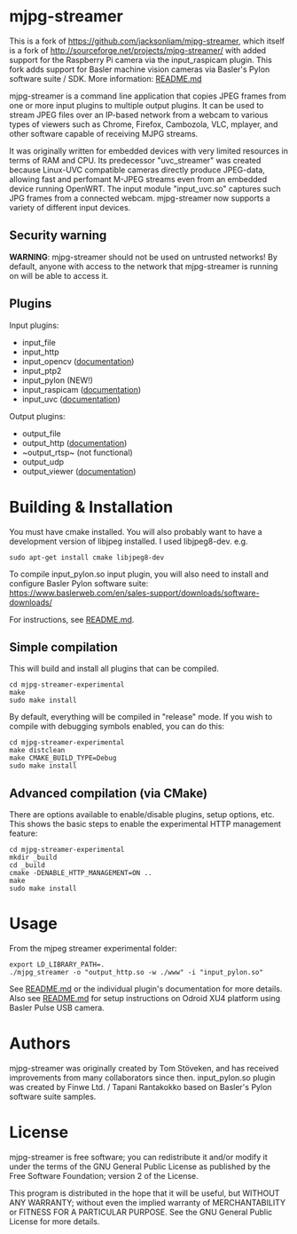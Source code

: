 mjpg-streamer
=============

This is a fork of https://github.com/jacksonliam/mjpg-streamer, which itself is a fork of http://sourceforge.net/projects/mjpg-streamer/ with added support for the Raspberry Pi camera via the input_raspicam plugin. This fork adds support for Basler machine vision cameras via Basler's Pylon software suite / SDK. More information: [README.md](scripts/README.md)

mjpg-streamer is a command line application that copies JPEG frames from one or more input plugins to multiple output plugins. It can be used to stream JPEG files over an IP-based network from a webcam to various types of viewers such as Chrome, Firefox, Cambozola, VLC, mplayer, and other software capable of receiving MJPG streams.

It was originally written for embedded devices with very limited resources in terms of RAM and CPU. Its predecessor "uvc_streamer" was created because Linux-UVC compatible cameras directly produce JPEG-data, allowing fast and perfomant M-JPEG streams even from an embedded device running OpenWRT. The input module "input_uvc.so" captures such JPG frames from a connected webcam. mjpg-streamer now supports a variety of different input devices.

Security warning
----------------

**WARNING**: mjpg-streamer should not be used on untrusted networks! By default, anyone with access to the network that mjpg-streamer is running on will be able to access it.

Plugins
-------

Input plugins:

* input_file
* input_http
* input_opencv ([documentation](mjpg-streamer-experimental/plugins/input_opencv/README.md))
* input_ptp2
* input_pylon (NEW!)
* input_raspicam ([documentation](mjpg-streamer-experimental/plugins/input_raspicam/README.md))
* input_uvc ([documentation](mjpg-streamer-experimental/plugins/input_uvc/README.md))

Output plugins:

* output_file
* output_http ([documentation](mjpg-streamer-experimental/plugins/output_http/README.md))
* ~output_rtsp~ (not functional)
* output_udp
* output_viewer ([documentation](mjpg-streamer-experimental/plugins/output_viewer/README.md))

Building & Installation
=======================

You must have cmake installed. You will also probably want to have a development version of libjpeg installed. I used libjpeg8-dev. e.g.

    sudo apt-get install cmake libjpeg8-dev

To compile input_pylon.so input plugin, you will also need to install and configure Basler Pylon software suite:
https://www.baslerweb.com/en/sales-support/downloads/software-downloads/

For instructions, see [README.md](scripts/README.md).

Simple compilation
------------------

This will build and install all plugins that can be compiled.

    cd mjpg-streamer-experimental
    make
    sudo make install
    
By default, everything will be compiled in "release" mode. If you wish to compile with debugging symbols enabled, you can do this:

    cd mjpg-streamer-experimental
    make distclean
    make CMAKE_BUILD_TYPE=Debug
    sudo make install
    
Advanced compilation (via CMake)
--------------------------------

There are options available to enable/disable plugins, setup options, etc. This shows the basic steps to enable the experimental HTTP management feature:

    cd mjpg-streamer-experimental
    mkdir _build
    cd _build
    cmake -DENABLE_HTTP_MANAGEMENT=ON ..
    make
    sudo make install

Usage
=====
From the mjpeg streamer experimental folder:
```
export LD_LIBRARY_PATH=.
./mjpg_streamer -o "output_http.so -w ./www" -i "input_pylon.so"
```

See [README.md](mjpg-streamer-experimental/README.md) or the individual plugin's documentation for more details. Also see [README.md](scripts/README.md) for setup instructions on Odroid XU4 platform using Basler Pulse USB camera.

Authors
=======

mjpg-streamer was originally created by Tom Stöveken, and has received improvements from many collaborators since then. input_pylon.so plugin was created by Finwe Ltd. / Tapani Rantakokko based on Basler's Pylon software suite samples.

License
=======

mjpg-streamer is free software; you can redistribute it and/or modify it under the terms of the GNU General Public License as published by the Free Software Foundation; version 2 of the License.

This program is distributed in the hope that it will be useful, but WITHOUT ANY WARRANTY; without even the implied warranty of MERCHANTABILITY or FITNESS FOR A PARTICULAR PURPOSE.  See the GNU General Public License for more details.
